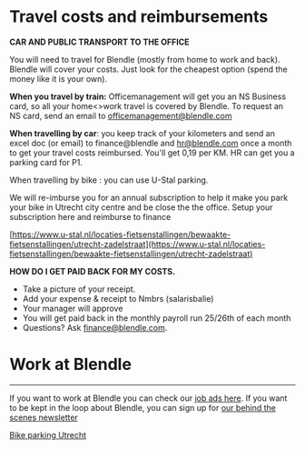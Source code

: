 # Travel costs and reimbursements

**CAR AND PUBLIC TRANSPORT TO THE OFFICE**

You will need to travel for Blendle (mostly from home to work and back). Blendle will cover your costs. Just look for the cheapest option (spend the money like it is your own).

**When you travel by train:** Officemanagement will get you an NS Business card, so all your home<>work travel is covered by Blendle.   To request an NS card, send an email to officemanagement@blendle.com

**When travelling by car**: you keep track of your kilometers and send an excel doc (or email) to finance@blendle and hr@blendle.com once a month to get your travel costs reimbursed. You'll get 0,19 per KM. HR can get you a parking card for P1.

When travelling by bike : you can use U-Stal parking.

We will re-imburse you for an annual subscription to help it make you park your bike in Utrecht city centre and be close the the office.  Setup your subscription here and reimburse to finance 

[https://www.u-stal.nl/locaties-fietsenstallingen/bewaakte-fietsenstallingen/utrecht-zadelstraat](https://www.u-stal.nl/locaties-fietsenstallingen/bewaakte-fietsenstallingen/utrecht-zadelstraat)

**HOW DO I GET PAID BACK FOR MY COSTS.**

- Take a picture of your receipt.
- Add your expense & receipt to Nmbrs (salarisbalie)
- Your manager will approve
- You will get paid back in the monthly payroll run 25/26th of each month
- Questions? Ask [finance@blendle.com](mailto:finance@blendle.com).

# Work at Blendle

---

If you want to work at Blendle you can check our [job ads here](https://blendle.homerun.co/). If you want to be kept in the loop about Blendle, you can sign up for [our behind the scenes newsletter](https://blendle.homerun.co/yes-keep-me-posted/tr/apply?token=8092d4128c306003d97dd3821bad06f2)

[Bike parking Utrecht](Travel%20costs%20and%20reimbursements%20f92d3d5634bc4d3a8bfb41b3a3b39dc6/Bike%20parking%20Utrecht%208e22aa463dff46a697d81e3172f28ed2.md)
